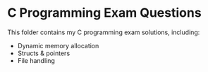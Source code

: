 # C Programming Exam Questions
This folder contains my C programming exam solutions, including:
- Dynamic memory allocation
- Structs & pointers
- File handling
